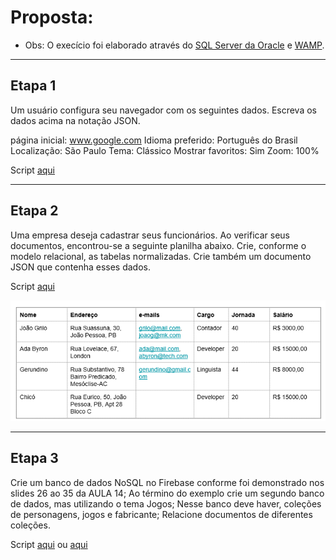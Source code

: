<h1>Proposta:</h1>

* Obs: O execício foi elaborado através do [SQL Server da Oracle](https://dev.mysql.com/doc/) e [WAMP](https://sourceforge.net/projects/wampserver/).


------------------------------------------------

<h2>Etapa 1</h2>
Um usuário configura seu navegador com os seguintes dados. Escreva os dados acima na notação JSON. 

página inicial: www.google.com
Idioma preferido: Português do Brasil
Localização: São Paulo
Tema: Clássico
Mostrar favoritos: Sim
Zoom: 100%

Script [aqui](https://github.com/thaisconto/Curso-ADS/blob/main/Bando_Dados/Lista_NoSQL/localiza%C3%A7%C3%A3o_google_sp.json)

------------------------------------------------
 
<h2>Etapa 2</h2>

Uma empresa deseja cadastrar seus funcionários. Ao verificar seus documentos, encontrou-se a seguinte planilha abaixo.
Crie, conforme o modelo relacional, as tabelas normalizadas. Crie também um documento JSON que contenha esses dados.

Script [aqui](https://github.com/thaisconto/Curso-ADS/blob/main/Bando_Dados/Lista_NoSQL/funcionarios.json)

<img src = planilha_funcionario.png>

------------------------------------------------

<h2>Etapa 3</h2>
Crie um banco de dados NoSQL no Firebase conforme foi demonstrado nos slides 26 ao 35 da AULA 14;
Ao término do exemplo crie um segundo banco de dados, mas utilizando o tema Jogos;
Nesse banco deve haver, coleções de personagens, jogos e fabricante;
Relacione documentos de diferentes coleções.

Script [aqui](https://console.firebase.google.com/project/atividade-34af4/firestore/data/~2FAnimais~2FGarfield?hl=pt-br) ou [aqui](https://github.com/thaisconto/Curso-ADS/blob/main/Bando_Dados/Lista_NoSQL/links.txt)

